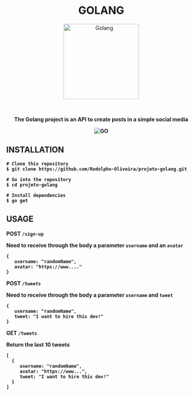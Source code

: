 <div align="center">
<h1>GOLANG</h1>
<p>
<img src="https://upload.wikimedia.org/wikipedia/commons/thumb/0/05/Go_Logo_Blue.svg/1200px-Go_Logo_Blue.svg.png" alt="Golang" width=200px/>
</p>
<br>
<p > <b>The Golang project is an API to create posts in a simple social media<b> </p>
 
 ![GO](https://camo.githubusercontent.com/61396e7d6de2342ea69b46d8d1df6c939b7bfad3f63fe934762da9051e734d66/68747470733a2f2f696d672e736869656c64732e696f2f7374617469632f76313f7374796c653d666f722d7468652d6261646765266d6573736167653d476f26636f6c6f723d303041444438266c6f676f3d476f266c6f676f436f6c6f723d464646464646266c6162656c3d)
 </div>
 
 ## INSTALLATION
 
 ```
# Clone this repository
$ git clone https://github.com/Rodolpho-Oliveira/projeto-golang.git

# Go into the repository
$ cd projeto-golang

# Install dependencies
$ go get

 ```
 
 ## USAGE
 
 POST ```/sign-up```<br>
 
 Need to receive through the body a parameter ```username``` and an ```avatar```
 ```
 {
    username: "randomName",
    avatar: "https://www...."
 }
 ```
 
 POST ```/tweets```<br>
 
 Need to receive through the body a parameter ```username``` and ```tweet```
 ```
 {
    username: "randomName",
    tweet: "I want to hire this dev!"
 }
 ```
 
 GET ```/tweets```<br>
 
 Return the last 10 tweets
 ```
 [
   {
      username: "randomName",
      avatar: "https://www...",
      tweet: "I want to hire this dev!"
   }
 ]
 ```
 
 
